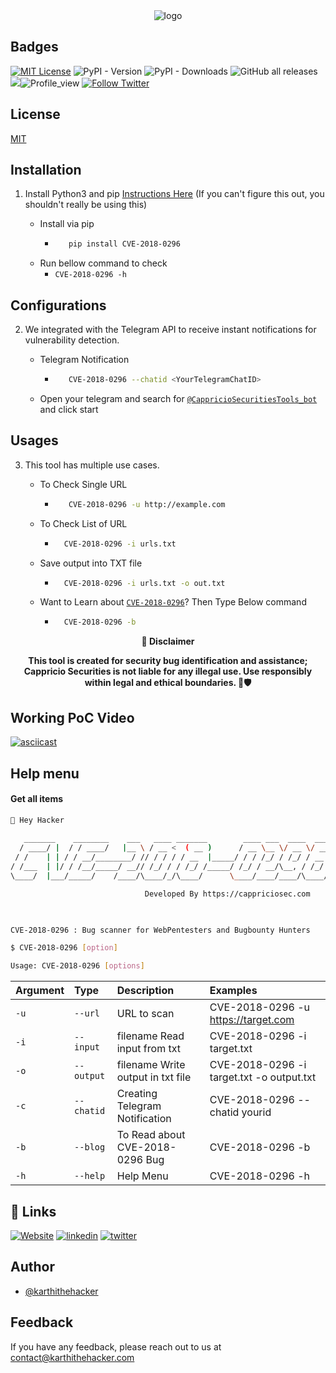 
<div align="center">
  <img src="https://blogs.cappriciosec.com/uploaders/CVE-2018-0296-tool.png" alt="logo">
</div>


## Badges



[![MIT License](https://img.shields.io/badge/License-MIT-green.svg)](https://choosealicense.com/licenses/mit/)
![PyPI - Version](https://img.shields.io/pypi/v/CVE-2018-0296)
![PyPI - Downloads](https://img.shields.io/pypi/dm/CVE-2018-0296)
![GitHub all releases](https://img.shields.io/github/downloads/Cappricio-Securities/CVE-2018-0296/total)
<a href="https://github.com/Cappricio-Securities/CVE-2018-0296/releases/"><img src="https://img.shields.io/github/release/Cappricio-Securities/CVE-2018-0296"></a>![Profile_view](https://komarev.com/ghpvc/?username=Cappricio-Securities&label=Profile%20views&color=0e75b6&style=flat)
[![Follow Twitter](https://img.shields.io/twitter/follow/cappricio_sec?style=social)](https://twitter.com/cappricio_sec)
<p align="center">

<p align="center">







## License

[MIT](https://choosealicense.com/licenses/mit/)



## Installation 

1. Install Python3 and pip [Instructions Here](https://www.python.org/downloads/) (If you can't figure this out, you shouldn't really be using this)

   - Install via pip
     - ```bash
          pip install CVE-2018-0296 
        ```
   - Run bellow command to check
     - `CVE-2018-0296 -h`

## Configurations 
2. We integrated with the Telegram API to receive instant notifications for vulnerability detection.
   
   - Telegram Notification
     - ```bash
          CVE-2018-0296 --chatid <YourTelegramChatID>
        ```
   - Open your telegram and search for [`@CappricioSecuritiesTools_bot`](https://web.telegram.org/k/#@CappricioSecuritiesTools_bot) and click start

## Usages 
3. This tool has multiple use cases.
   
   - To Check Single URL
     - ```bash
          CVE-2018-0296 -u http://example.com 
        ```
   - To Check List of URL 
      - ```bash
          CVE-2018-0296 -i urls.txt 
        ```
   - Save output into TXT file
      - ```bash
          CVE-2018-0296 -i urls.txt -o out.txt
        ```
   - Want to Learn about [`CVE-2018-0296`](https://blogs.cappriciosec.com/cve/160/%20the%20Achilles)? Then Type Below command
      - ```bash
          CVE-2018-0296 -b
        ```
     
<p align="center">
  <b>🚨 Disclaimer</b>
  
</p>
<p align="center">
<b>This tool is created for security bug identification and assistance; Cappricio Securities is not liable for any illegal use. 
  Use responsibly within legal and ethical boundaries. 🔐🛡️</b></p>


## Working PoC Video

[![asciicast](https://blogs.cappriciosec.com/uploaders/Screenshot%202024-05-29%20at%209.08.02%20AM.png)](https://asciinema.org/a/r6Dvzj4ku7pTxNY8FptA5E7Y9)




## Help menu

#### Get all items

```bash
👋 Hey Hacker
                                                                             v1.0
   _______    ________    ___   ____ _______        ____ ___  ____  _____
  / ____/ |  / / ____/   |__ \ / __ <  ( __ )      / __ \__ \/ __ \/ ___/
 / /    | | / / __/________/ // / / / / __  |_____/ / / /_/ / /_/ / __ \
/ /___  | |/ / /__/_____/ __// /_/ / / /_/ /_____/ /_/ / __/\__, / /_/ /
\____/  |___/_____/    /____/\____/_/\____/      \____/____/____/\____/

                              Developed By https://cappriciosec.com

                              

CVE-2018-0296 : Bug scanner for WebPentesters and Bugbounty Hunters 

$ CVE-2018-0296 [option]

Usage: CVE-2018-0296 [options]
```


| Argument | Type     | Description                | Examples |
| :-------- | :------- | :------------------------- | :------------------------- |
| `-u` | `--url` | URL to scan | CVE-2018-0296 -u https://target.com |
| `-i` | `--input` | filename Read input from txt  | CVE-2018-0296 -i target.txt | 
| `-o` | `--output` | filename Write output in txt file | CVE-2018-0296 -i target.txt -o output.txt |
| `-c` | `--chatid` | Creating Telegram Notification | CVE-2018-0296 --chatid yourid |
| `-b` | `--blog` | To Read about CVE-2018-0296 Bug | CVE-2018-0296 -b |
| `-h` | `--help` | Help Menu | CVE-2018-0296 -h |



## 🔗 Links
[![Website](https://img.shields.io/badge/my_portfolio-000?style=for-the-badge&logo=ko-fi&logoColor=white)](https://cappriciosec.com/)
[![linkedin](https://img.shields.io/badge/linkedin-0A66C2?style=for-the-badge&logo=linkedin&logoColor=white)](https://www.linkedin.com/in/karthikeyan--v/)
[![twitter](https://img.shields.io/badge/twitter-1DA1F2?style=for-the-badge&logo=twitter&logoColor=white)](https://twitter.com/karthithehacker)



## Author

- [@karthithehacker](https://github.com/karthi-the-hacker/)



## Feedback

If you have any feedback, please reach out to us at contact@karthithehacker.com
